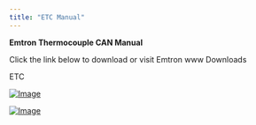 ```yaml
---
title: "ETC Manual"
---
```


**Emtron Thermocouple CAN Manual**


Click the link below to download or visit Emtron www Downloads


ETC

[![Image](</lib/NewItem542.png>)](<https://emtron.world/download/2032/> "target=\"\_blank\"")

[![Image](</lib/NewItem539.jpg>)](<https://emtron.world/download/2032/> "target=\"\_blank\"")
